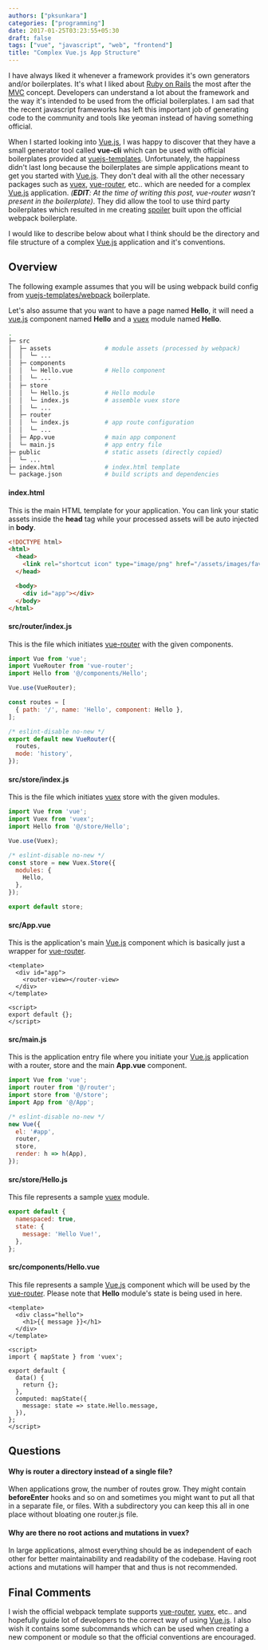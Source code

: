 ```yaml
---
authors: ["pksunkara"]
categories: ["programming"]
date: 2017-01-25T03:23:55+05:30
draft: false
tags: ["vue", "javascript", "web", "frontend"]
title: "Complex Vue.js App Structure"
---
```


I have always liked it whenever a framework provides it's own generators and/or boilerplates. It's what I liked about [Ruby on Rails](http://rubyonrails.org) the most after the [MVC](https://en.wikipedia.org/wiki/Model–view–controller) concept. Developers can understand a lot about the framework and the way it's intended to be used from the official boilerplates. I am sad that the recent javascript frameworks has left this important job of generating code to the community and tools like yeoman instead of having something official.

When I started looking into [Vue.js][], I was happy to discover that they have a small generator tool called **vue-cli** which can be used with official boilerplates provided at [vuejs-templates](https://github.com/vuejs-templates). Unfortunately, the happiness didn't last long because the boilerplates are simple applications meant to get you started with [Vue.js][]. They don't deal with all the other necessary packages such as [vuex][], [vue-router][], etc.. which are needed for a complex [Vue.js][] application. *(__EDIT__: At the time of writing this post, vue-router wasn't present in the boilerplate)*. They did allow the tool to use third party boilerplates which resulted in me creating [spoiler](https://github.com/pksunkara/spoiler) built upon the official webpack boilerplate.

I would like to describe below about what I think should be the directory and file structure of a complex [Vue.js][] application and it's conventions.

## Overview

The following example assumes that you will be using webpack build config from [vuejs-templates/webpack](https://github.com/vuejs-templates/webpack) boilerplate.

Let's also assume that you want to have a page named **Hello**, it will need a [vue.js][] component named **Hello** and a [vuex][] module named **Hello**.

```bash
.
├─ src
│  ├─ assets               # module assets (processed by webpack)
│  │  └─ ...
│  ├─ components
│  │  └─ Hello.vue         # Hello component
│  │  └─ ...
│  ├─ store
│  │  └─ Hello.js          # Hello module
│  │  └─ index.js          # assemble vuex store
│  │  └─ ...
│  ├─ router
│  │  └─ index.js          # app route configuration
│  │  └─ ...
│  ├─ App.vue              # main app component
│  └─ main.js              # app entry file
├─ public                  # static assets (directly copied)
│  └─ ...
├─ index.html              # index.html template
└─ package.json            # build scripts and dependencies
```

#### index.html

This is the main HTML template for your application. You can link your static assets inside the **head** tag while your processed assets will be auto injected in **body**.

```html
<!DOCTYPE html>
<html>
  <head>
    <link rel="shortcut icon" type="image/png" href="/assets/images/favicon.png"/>
  </head>

  <body>
    <div id="app"></div>
  </body>
</html>
```

#### src/router/index.js

This is the file which initiates [vue-router][] with the given components.

```js
import Vue from 'vue';
import VueRouter from 'vue-router';
import Hello from '@/components/Hello';

Vue.use(VueRouter);

const routes = [
  { path: '/', name: 'Hello', component: Hello },
];

/* eslint-disable no-new */
export default new VueRouter({
  routes,
  mode: 'history',
});
```

#### src/store/index.js

This is the file which initiates [vuex][] store with the given modules.

```js
import Vue from 'vue';
import Vuex from 'vuex';
import Hello from '@/store/Hello';

Vue.use(Vuex);

/* eslint-disable no-new */
const store = new Vuex.Store({
  modules: {
    Hello,
  },
});

export default store;
```

#### src/App.vue

This is the application's main [Vue.js][] component which is basically just a wrapper for [vue-router][].

```
<template>
  <div id="app">
    <router-view></router-view>
  </div>
</template>

<script>
export default {};
</script>
```

#### src/main.js

This is the application entry file where you initiate your [Vue.js][] application with a router, store and the main **App.vue** component.

```js
import Vue from 'vue';
import router from '@/router';
import store from '@/store';
import App from '@/App';

/* eslint-disable no-new */
new Vue({
  el: '#app',
  router,
  store,
  render: h => h(App),
});
```

#### src/store/Hello.js

This file represents a sample [vuex][] module.

```js
export default {
  namespaced: true,
  state: {
    message: 'Hello Vue!',
  },
};
```

#### src/components/Hello.vue

This file represents a sample [Vue.js][] component which will be used by the [vue-router][]. Please note that **Hello** module's state is being used in here.

```
<template>
  <div class="hello">
    <h1>{{ message }}</h1>
  </div>
</template>

<script>
import { mapState } from 'vuex';

export default {
  data() {
    return {};
  },
  computed: mapState({
    message: state => state.Hello.message,
  }),
};
</script>
```

## Questions

#### Why is router a directory instead of a single file?

When applications grow, the number of routes grow. They might contain **beforeEnter** hooks and so on and sometimes you might want to put all that in a separate file, or files. With a subdirectory you can keep this all in one place without bloating one router.js file.

#### Why are there no root actions and mutations in vuex?

In large applications, almost everything should be as independent of each other for better maintainability and readability of the codebase. Having root actions and mutations will hamper that and thus is not recommended.

## Final Comments

I wish the official webpack template supports [vue-router][], [vuex][], etc.. and hopefully guide lot of developers to the correct way of using [Vue.js][]. I also wish it contains some subcommands which can be used when creating a new component or module so that the official conventions are encouraged.

[Vue.js]: https://vuejs.org
[vuex]: https://vuex.vuejs.org/en/
[vue-router]: https://router.vuejs.org/en/
